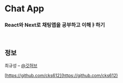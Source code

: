 # **Chat App**

### React와 Next로 채팅앱을 공부하고 이해ㅑ하기

<br/>

## 정보

최규성 – [@깃허브](https://github.com/cks612)

[https://github.com/cks612](https://github.com/cks612)
